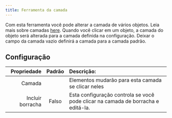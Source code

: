 ```yaml
---
title: Ferramenta da camada
---
```


Com esta ferramenta você pode alterar a camada de vários objetos. Leia mais sobre camadas [here](../layers.md).
Quando você clicar em um objeto, a camada do objeto será alterada para a camada definida na configuração. Deixar o campo da camada vazio definirá a camada para a camada padrão.

## Configuração

|      Propriedade | Padrão | Descrição:                                                                       |
| ---------------: | :----: | :----------------------------------------------------------------------------------------------- |
|           Camada |        | Elementos mudarão para esta camada se clicar neles                                               |
| Incluir borracha |  Falso | Esta configuração controla se você pode clicar na camada de borracha e editá-la. |
